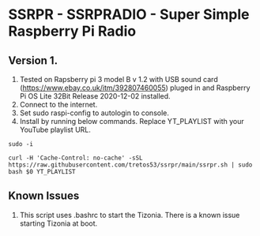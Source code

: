 # SSRPR - SSRPRADIO - Super Simple Raspberry Pi Radio

## Version 1.

1. Tested on Rapsberry pi 3 model B v 1.2 with USB sound card (https://www.ebay.co.uk/itm/392807460055) pluged in and Raspberry Pi OS Lite 32Bit Release 2020-12-02 installed.
2. Connect to the internet.
3. Set sudo raspi-config to autologin to console.
4. Install by running below commands. Replace YT_PLAYLIST with your YouTube playlist URL.

`sudo -i`

`curl -H 'Cache-Control: no-cache' -sSL https://raw.githubusercontent.com/tretos53/ssrpr/main/ssrpr.sh | sudo bash $0 YT_PLAYLIST`

## Known Issues
1. This script uses .bashrc to start the Tizonia. There is a known issue starting Tizonia at boot.
